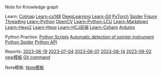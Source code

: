 Note for Knowledge graph

Learn:
[Colmap](Learn/CG%20or%20CV/Colmap.md)
[Learn-cs148](Learn-cs148.md)
[DeepLearning](DeepLearning.md)
[Learn-Git](Learn-Git.md)
[PyTorch](PyTorch.md)
[Spider](Spider.md)
[Figure](Figure.md)
[Threading](Threading.md)
[Learn-Python](../Learn/Python/Learn-Python.md)
[OpenCV](OpenCV.md)
[Learn-Python-LCU](/Learn/Learn-Python-LCU)
[Learn-Markdown](Learn-Markdown.md)
[Learn-Hexo2](Learn-Hexo2.md)
[Learn-Hexo](Learn-Hexo.md)
[Learn-HCJ前端](Learn-HCJ前端.md)
[Learn-Csharp](Learn-Csharp.md)
[Arduino](Arduino.md)


Python Practise:
[Python Scripts](Python%20Scripts.md)
[Automatic detection of pointer instrument](Automatic%20detection%20of%20pointer%20instrument.md)
[Python Spider](Python%20Spider.md)
[Python API](Python%20API.md)


Reports:
[2023-06-19](2023-06-19.md)
[2023-07-04](2023-07-04.md)
[2023-08-07](2023-08-07.md)
[2023-08-14](2023-08-14.md)
[2023-09-02](2023-09-02.md)
[new模板](/Reports/new)
[Git command](Git%20command.md)


Note模板:
[Note模板](/Templates/Front-matter.md)